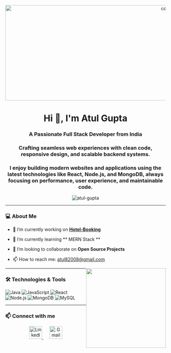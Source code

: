 <p align="center">
  <img src="https://webliquids.com/wp-content/uploads/2025/03/360_F_871603234_fTMmjlUOpt4F9mDudj8wjyzkt0khEtSZ-1.jpg" alt="cover" width="1000" height="300">
</p>

<h1 align="center">Hi 👋, I'm Atul Gupta</h1>
<h3 align="center">A Passionate Full Stack Developer from India</h3>
<h3 align="center">Crafting seamless web experiences with clean code, responsive design, and scalable backend systems.</h3>
<h3 align="center">I enjoy building modern websites and applications using the latest technologies like React, Node.js, and MongoDB, always focusing on performance, user experience, and maintainable code.</h3>

<p align="center">
  <img src="https://komarev.com/ghpvc/?username=atul-gupta&label=Profile%20views&color=0e75b6&style=flat" alt="atul-gupta" />
</p>

---

<p>
  <span style="float: left; width: 65%;">

### 💻 About Me  
- 🔭 I’m currently working on **[Hotel-Booking](https://github.com/atul-gupta2002/Hotel-Booking/tree/hotelBooking)**  
- 🌱 I’m currently learning ** MERN Stack **  
- 👯 I’m looking to collaborate on **Open Source Projects**  
- 📫 How to reach me: atul82008@gmail.com  

  </span>

  <span style="float: right;">
    <img src="https://user-images.githubusercontent.com/74038190/235224431-e8c8c12e-6826-47f1-89fb-2ddad83b3abf.gif" width="250">
  </span>
</p>

---

### 🛠️ Technologies & Tools
![Java](https://img.shields.io/badge/-Java-05122A?style=flat&logo=java)
![JavaScript](https://img.shields.io/badge/-JavaScript-05122A?style=flat&logo=javascript)
![React](https://img.shields.io/badge/-React-05122A?style=flat&logo=react)
![Node.js](https://img.shields.io/badge/-Node.js-05122A?style=flat&logo=node.js)
![MongoDB](https://img.shields.io/badge/-MongoDB-05122A?style=flat&logo=mongodb)
![MySQL](https://img.shields.io/badge/-MySQL-05122A?style=flat&logo=mysql)

---

### 📫 Connect with me

<p align="center">
  <a href="https://www.linkedin.com/in/atul-gupta-815b8a249" target="_blank">
    <img src="https://cdn.jsdelivr.net/npm/simple-icons@v9/icons/linkedin.svg" alt="LinkedIn" width="40" height="40">
  </a>
  &nbsp;&nbsp;&nbsp;&nbsp;
  <a href="mailto:atul82008@gmail.com" target="_blank">
    <img src="https://cdn.jsdelivr.net/npm/simple-icons@v9/icons/gmail.svg" alt="Gmail" width="40" height="40">
  </a>
</p>
